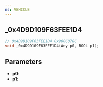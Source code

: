 ```yaml
---
ns: VEHICLE
---
```

## _0x4D9D109F63FEE1D4

```c
// 0x4D9D109F63FEE1D4 0x900C878C
void _0x4D9D109F63FEE1D4(Any p0, BOOL p1);
```


## Parameters
* **p0**: 
* **p1**: 

